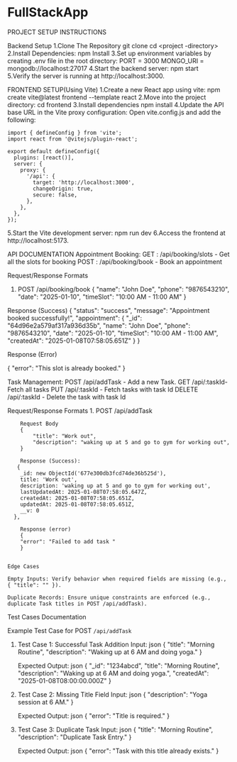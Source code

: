 # FullStackApp


PROJECT SETUP INSTRUCTIONS

Backend Setup
1.Clone The Repository
    git clone <repository url>
    cd <project -directory>
2.Install Dependencies:
    npm Install
3.Set up environment variables by creating .env file in the root directory:
    PORT = 3000
    MONGO_URI = mongodb://localhost:27017
4.Start the backend server:
    npm start   
5.Verify the server is running at http://localhost:3000.


FRONTEND SETUP(Using Vite)
1.Create a new React app using vite:
    npm create vite@latest frontend --template react
2.Move into the project directory:
    cd frontend
3.Install dependencies
    npm install
4.Update the API base URL in the Vite proxy configuration: Open vite.config.js and add the following:

    import { defineConfig } from 'vite';
    import react from '@vitejs/plugin-react';

    export default defineConfig({
      plugins: [react()],
      server: {
        proxy: {
          '/api': {
            target: 'http://localhost:3000',
            changeOrigin: true,
            secure: false,
          },
        },
      },
    });

5.Start the Vite development server:
    npm run dev
6.Access the frontend at http://localhost:5173.



API DOCUMENTATION
Appointment Booking:
GET : /api/booking/slots - Get all the slots for booking
POST : /api/booking/book - Book an appointment


Request/Response Formats

1. POST /api/booking/book
{
  "name": "John Doe",
  "phone": "9876543210",
  "date": "2025-01-10",
  "timeSlot": "10:00 AM - 11:00 AM"
}

Response (Success)
{
  "status": "success",
  "message": "Appointment booked successfully!",
  "appointment": {
    "_id": "64d96e2a579af317a936d35b",
    "name": "John Doe",
    "phone": "9876543210",
    "date": "2025-01-10",
    "timeSlot": "10:00 AM - 11:00 AM",
    "createdAt": "2025-01-08T07:58:05.651Z"
  }
}

Response (Error)

{ "error": "This slot is already booked." }











  Task Management:
    POST /api/addTask - Add a new Task.
    GET /api/:taskId- Fetch all tasks
    PUT /api/:taskId - Fetch tasks with task Id
    DELETE /api/:taskId - Delete the task with task Id
  
  Request/Response Formats
    1. POST /api/addTask

        Request Body
        {
            "title": "Work out",
            "description": "waking up at 5 and go to gym for working out",
        }

        Response (Success):
       {
        _id: new ObjectId('677e300db3fcd74de36b525d'),
        title: 'Work out',
        description: 'waking up at 5 and go to gym for working out',
        lastUpdatedAt: 2025-01-08T07:58:05.647Z,
        createdAt: 2025-01-08T07:58:05.651Z,
        updatedAt: 2025-01-08T07:58:05.651Z,
        __v: 0
      },
        
        Response (error)
        {
        "error": "Failed to add task "
        }

   
    Edge Cases

    Empty Inputs: Verify behavior when required fields are missing (e.g., { "title": "" }).

    Duplicate Records: Ensure unique constraints are enforced (e.g., duplicate Task titles in POST /api/addTask).




Test Cases Documentation

Example Test Case for POST `/api/addTask`

1. Test Case 1: Successful Task Addition
   Input:
   json
   {
     "title": "Morning Routine",
     "description": "Waking up at 6 AM and doing yoga."
   }
   
   Expected Output:
   json
   {
     "_id": "1234abcd",
     "title": "Morning Routine",
     "description": "Waking up at 6 AM and doing yoga.",
     "createdAt": "2025-01-08T08:00:00.000Z"
   }
   

2. Test Case 2: Missing Title Field
   Input:
   json
   {
     "description": "Yoga session at 6 AM."
   }
   
   Expected Output:
   json
   { "error": "Title is required." }
   

3. Test Case 3: Duplicate Task
   Input:
   json
   {
     "title": "Morning Routine",
     "description": "Duplicate Task Entry."
   }
   
   Expected Output:
   json
   { "error": "Task with this title already exists." }